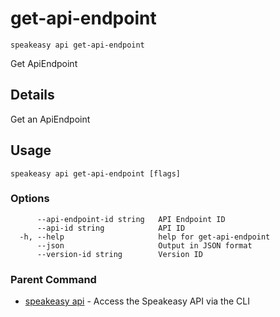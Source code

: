 # get-api-endpoint  
`speakeasy api get-api-endpoint`  


Get ApiEndpoint  

## Details

Get an ApiEndpoint

## Usage

```
speakeasy api get-api-endpoint [flags]
```

### Options

```
      --api-endpoint-id string   API Endpoint ID
      --api-id string            API ID
  -h, --help                     help for get-api-endpoint
      --json                     Output in JSON format
      --version-id string        Version ID
```

### Parent Command

* [speakeasy api](README.md)	 - Access the Speakeasy API via the CLI
